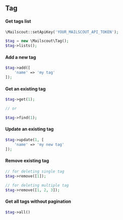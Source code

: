## Tag

#### Get tags list

```php
\Mailscout::setApiKey('YOUR_MAILSCOUT_API_TOKEN');

$tag = new \Mailscout\Tag();
$tag->lists();
```

#### Add a new tag

```php
$tag->add([
    'name' => 'my tag'
]);
```

#### Get an existing tag

```php
$tag->get(1);

// or

$tag->find(1);
```

#### Update an existing tag

```php
$tag->update(1, [
    'name' => 'my new tag'
]);
```

#### Remove existing tag

```php
// for deleting single tag
$tag->remove([1]);

// for deleting multiple tag
$tag->remove([1, 2, 3]);
```

#### Get all tags without pagination

```php
$tag->all()
```